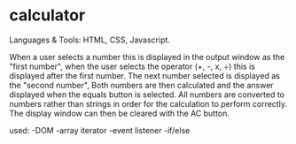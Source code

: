 # calculator

Languages & Tools: HTML, CSS, Javascript.

When a user selects a number this is displayed in the output window as the "first number", when the user selects the operator (+, -, x, ÷) this is displayed after the first number. The next number selected is displayed as the "second number", Both numbers are then calculated and the answer displayed when the equals button is selected. All numbers are converted to numbers rather than strings in order for the calculation to perform correctly.
The display window can then be cleared with the AC button.

used:
-DOM
-array iterator
-event listener
-if/else